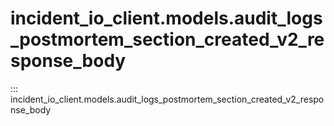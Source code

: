 # incident_io_client.models.audit_logs_postmortem_section_created_v2_response_body

::: incident_io_client.models.audit_logs_postmortem_section_created_v2_response_body
